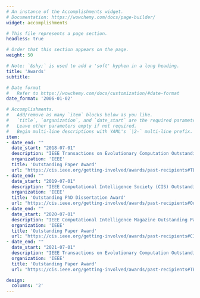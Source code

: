 ```yaml
---
# An instance of the Accomplishments widget.
# Documentation: https://wowchemy.com/docs/page-builder/
widget: accomplishments

# This file represents a page section.
headless: true

# Order that this section appears on the page.
weight: 50

# Note: `&shy;` is used to add a 'soft' hyphen in a long heading.
title: 'Awards'
subtitle:

# Date format
#   Refer to https://wowchemy.com/docs/customization/#date-format
date_format: '2006-01-02'

# Accomplishments.
#   Add/remove as many `item` blocks below as you like.
#   `title`, `organization`, and `date_start` are the required parameters.
#   Leave other parameters empty if not required.
#   Begin multi-line descriptions with YAML's `|2-` multi-line prefix.
item:
- date_end: ""
  date_start: "2018-07-01"
  description: "IEEE Transactions on Evolutionary Computation Outstanding Paper Award"
  organization: 'IEEE'
  title: 'Outstanding Paper Award'
  url: "https://cis.ieee.org/getting-involved/awards/past-recipients#TECOutstandingPaperAward"
- date_end: ""
  date_start: "2019-07-01"
  description: "IEEE Computational Intelligence Society (CIS) Outstanding PhD Dissertation Award"
  organization: 'IEEE'
  title: 'Outstanding PhD Dissertation Award'
  url: "https://cis.ieee.org/getting-involved/awards/past-recipients#OutstandingPhDDissertationAward"
- date_end: ""
  date_start: "2020-07-01"
  description: "IEEE Computational Intelligence Magazine Outstanding Paper Award"
  organization: 'IEEE'
  title: 'Outstanding Paper Award'
  url: "https://cis.ieee.org/getting-involved/awards/past-recipients#CIMOutstandingPaperAward"
- date_end: ""
  date_start: "2021-07-01"
  description: "IEEE Transactions on Evolutionary Computation Outstanding Paper Award"
  organization: 'IEEE'
  title: 'Outstanding Paper Award'
  url: "https://cis.ieee.org/getting-involved/awards/past-recipients#TECOutstandingPaperAward"

design:
  columns: '2' 
---
```

